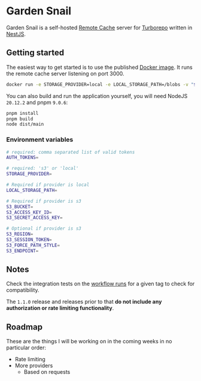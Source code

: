 # Garden Snail

Garden Snail is a self-hosted [Remote Cache](https://turbo.build/repo/docs/core-concepts/remote-caching#self-hosting) server for [Turborepo](https://turbo.build/repo) written in [NestJS](https://nestjs.com/).

## Getting started

The easiest way to get started is to use the published [Docker image](https://hub.docker.com/r/pkarolyi/garden-snail). It runs the remote cache server listening on port 3000.

```sh
docker run -e STORAGE_PROVIDER=local -e LOCAL_STORAGE_PATH=/blobs -v "$(pwd)"/blobs:/blobs -p 3000:3000 pkarolyi/garden-snail
```

You can also build and run the application yourself, you will need NodeJS `20.12.2` and pnpm `9.0.6`:

```sh
pnpm install
pnpm build
node dist/main
```

### Environment variables

```sh
# required: comma separated list of valid tokens
AUTH_TOKENS=

# required: 's3' or 'local'
STORAGE_PROVIDER=

# Required if provider is local
LOCAL_STORAGE_PATH=

# Required if provider is s3
S3_BUCKET=
S3_ACCESS_KEY_ID=
S3_SECRET_ACCESS_KEY=

# Optional if provider is s3
S3_REGION=
S3_SESSION_TOKEN=
S3_FORCE_PATH_STYLE=
S3_ENDPOINT=
```

## Notes

Check the integration tests on the [workflow runs](https://github.com/pkarolyi/garden-snail/actions/) for a given tag to check for compatibility.

The `1.1.0` release and releases prior to that **do not include any authorization or rate limiting functionality**.

## Roadmap

These are the things I will be working on in the coming weeks in no particular order:

- Rate limiting
- More providers
  - Based on requests
